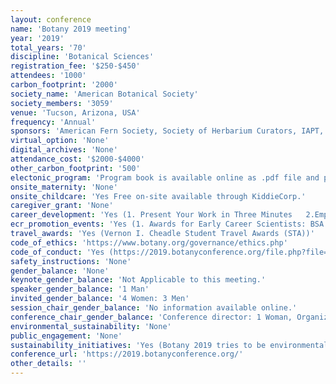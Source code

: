 ```yaml
---
layout: conference 
name: 'Botany 2019 meeting'
year: '2019'
total_years: '70'
discipline: 'Botanical Sciences'
registration_fee: '$250-$450'
attendees: '1000'
carbon_footprint: '2000'
society_name: 'American Botanical Society'
society_members: '3059'
venue: 'Tucson, Arizona, USA'
frequency: 'Annual'
sponsors: 'American Fern Society, Society of Herbarium Curators, IAPT, ABLS (American Bryological and Lichenological Soceity)'
virtual_option: 'None'
digital_archives: 'None'
attendance_cost: '$2000-$4000'
other_carbon_footprint: '500'
electonic_program: 'Program book is available online as .pdf file and planner, conference App is also available.'
onsite_maternity: 'None'
onsite_childcare: 'Yes Free on-site available through KiddieCorp.'
caregiver_grant: 'None'
career_development: 'Yes (1. Present Your Work in Three Minutes   2.Empowering citizen science leaders with tools for robust community engagement  3. Tips for Success: Applying to Graduate School  4. Strategies for successful faculty/undergraduate student collaborative research at PUIs  5. National Science Foundation Information Session for faculty and other professionals (Presented by Representatives of NSF)  6. CV/Resume Review and Coaching Sessions  7. National Science Foundation Information Session for early career individuals (Presented by Representatives of NSF))'
ecr_promotion_events: 'Yes (1. Awards for Early Career Scientists: BSA Emerging Leader Award, BSA Public Policy Award, Botany Advocacy Leadership Grant    2. Awards for Students:J. S. Karling and BSA Graduate Students: Research Awards, TRIARCH Botanical Images (STA), BSA Undergraduate Student Research Awards, BSA Young Botanist Awards, PLANTS Diversity (STA), 3. Genetics Section Student Research Awards for Conference Presentation, 4. Ecological Student Presentation Awards, 5. Ecological Student Poster Awards, 6. A. J. Sharp Award - ABLS/Bryological and Lichenological Section, 7. Developmental & Structural Section (STA), Ecological Section (STA), 8. Economic Botany Section (STA), 9. Genetics Section (STA), 10. Pteridological Section & American Fern Society (STA), 11. Physiological Section Student Presentation Award  12. Physiological Section Physiological Section Li-COR Prize  13. Physiological Section Best poster presentation  14. The Maynard F. Moseley Award is given to the best student paper, presented in either the Paleobotanical or Developmental and Structural sessions, that advances our understanding of plant structure in an evolutionary context. Current undergraduate and graduate students are eligible for this award 15. The Margaret Menzel Award is presented by the Genetics Section for the outstanding paper presented in the contributed papers sessions of the Genetics Section, or in one of the following topical sessions: Population Genetics, Genomics & Proteomics, Molecular Ecology & Evolution, Phylogenomics or Hybrids and Hybridization. Must submit as an Oral Paper and Must submit as a Genetics Section or Population Genetics, Genomics / Proteomics, Molecular Ecology and Evolution, Hybrids and Hybridization, or Phylogenomics Topics presentation  16. The Katherine Esau Award is given to the graduate student who presents the outstanding paper in the Developmental and Structural Section or the Evolutionary Developmental Biology topical session at the annual meeting. Current graduate students are eligible for the award. This award recognizes the influential work of Dr. Katherine Esau and her commitment to students.  17. The Isabel C. Cookson Paleobotanical Award is given to the student or recent Ph.D. who delivers the best contributed paper in paleobotany or palynology at the annual meeting.  18. The George R. Cooley Award is given by ASPT for the best paper presentation in either the systematics contributed paper sessions or the Biogeography topical session. Candidates for the award must be a graduate student or within one year of having received the Ph.D., and member of ASPT at the time the abstract is submitted.)'
travel_awards: 'Yes (Vernon I. Cheadle Student Travel Awards (STA))'
code_of_ethics: 'https://www.botany.org/governance/ethics.php'
code_of_conduct: 'Yes (https://2019.botanyconference.org/file.php?file=SiteAssets/_Botany_Conference_Code_of_Conduct_2019.pdf)'
safety_instructions: 'None'
gender_balance: 'None'
keynote_gender_balance: 'Not Applicable to this meeting.'
speaker_gender_balance: '1 Man'
invited_gender_balance: '4 Women: 3 Men'
session_chair_gender_balance: 'No information available online.'
conference_chair_gender_balance: 'Conference director: 1 Woman, Organizing team: 10 Men: 10 Women'
environmental_sustainability: 'None'
public_engagement: 'None'
sustainability_initiatives: 'Yes (Botany 2019 tries to be environmentally responsible.You can personally helpby consideringyour carbon foot print as you fly to Tucson.  (Tucson’s airport code is TUC)Several airlines offer carbon offset programs –check with your carrier.Two such programs:  •United Airlines  http://co2offsets.sustainabletravelinternational.org/ua/cargo/•Alaska Airlines.https://carbonfund.org/partners/alaska-airlines/If your preferred airline does not offer a program –you can still help with a program such as this:  https://calculator.carbonfootprint.com/calculator.aspx?tab=3Note:  This is for information purposes only –Botany 2019 or its partners does not endorse any program.)'
conference_url: 'https://2019.botanyconference.org/'
other_details: ''
---
```

